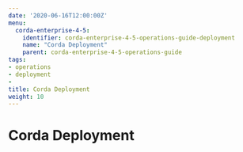 ```yaml
---
date: '2020-06-16T12:00:00Z'
menu:
  corda-enterprise-4-5:
    identifier: corda-enterprise-4-5-operations-guide-deployment
    name: "Corda Deployment"
    parent: corda-enterprise-4-5-operations-guide
tags:
- operations
- deployment
-
title: Corda Deployment
weight: 10
---
```


# Corda Deployment
